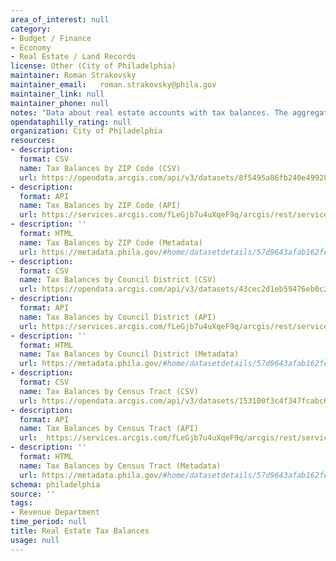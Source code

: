 ```yaml
---
area_of_interest: null
category:
- Budget / Finance
- Economy
- Real Estate / Land Records
license: Other (City of Philadelphia)
maintainer: Roman Strakovsky
maintainer_email: 	roman.strakovsky@phila.gov
maintainer_link: null
maintainer_phone: null
notes: "Data about real estate accounts with tax balances. The aggregated datasets include both accounts with overdue balances  (property owner owes a late balance in the current tax year but it is not yet considered delinquent) and tax delinquencies. Tax delinquencies are accounts with outstanding balances for previous tax years. A past due account becomes delinquent when the real estate tax is still unpaid on January 1 of the following year that the tax was due."
opendataphilly_rating: null
organization: City of Philadelphia
resources:
- description: 
  format: CSV
  name: Tax Balances by ZIP Code (CSV)
  url: https://opendata.arcgis.com/api/v3/datasets/8f5495a86fb240e49928478218b78cfe_0/downloads/data?format=csv&spatialRefId=4326&where=1%3D1
- description: 
  format: API
  name: Tax Balances by ZIP Code (API)
  url: https://services.arcgis.com/fLeGjb7u4uXqeF9q/arcgis/rest/services/real_estate_tax_balances_zip_code/FeatureServer/0/query?outFields=*&where=1%3D1
- description: ''
  format: HTML
  name: Tax Balances by ZIP Code (Metadata)
  url: https://metadata.phila.gov/#home/datasetdetails/57d9643afab162fe2708224e/representationdetails/667c447631487300282929f6/
- description: 
  format: CSV
  name: Tax Balances by Council District (CSV)
  url: https://opendata.arcgis.com/api/v3/datasets/43cec2d1eb59476eb0c263e90ddfc805_0/downloads/data?format=csv&spatialRefId=4326&where=1%3D1
- description: 
  format: API
  name: Tax Balances by Council District (API)
  url: https://services.arcgis.com/fLeGjb7u4uXqeF9q/arcgis/rest/services/real_estate_tax_balances_council_district/FeatureServer/0/query?outFields=*&where=1%3D1
- description: ''
  format: HTML
  name: Tax Balances by Council District (Metadata)
  url: https://metadata.phila.gov/#home/datasetdetails/57d9643afab162fe2708224e/representationdetails/667c43c3f72e5400289959e5/
- description: 
  format: CSV
  name: Tax Balances by Census Tract (CSV)
  url: https://opendata.arcgis.com/api/v3/datasets/153100f3c4f347fcabc680e9d62fbad4_0/downloads/data?format=csv&spatialRefId=4326&where=1%3D1
- description: 
  format: API
  name: Tax Balances by Census Tract (API)
  url: 	https://services.arcgis.com/fLeGjb7u4uXqeF9q/arcgis/rest/services/real_estate_tax_balances_census_tract/FeatureServer/0/query?outFields=*&where=1%3D1
- description: ''
  format: HTML
  name: Tax Balances by Census Tract (Metadata)
  url: https://metadata.phila.gov/#home/datasetdetails/57d9643afab162fe2708224e/representationdetails/667c09ba7bb2a8002891f1e2/
schema: philadelphia
source: ''
tags:
- Revenue Department
time_period: null
title: Real Estate Tax Balances
usage: null
---
```

